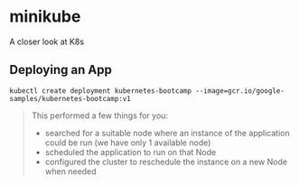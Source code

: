 # minikube
A closer look at K8s

## Deploying an App

```
kubectl create deployment kubernetes-bootcamp --image=gcr.io/google-samples/kubernetes-bootcamp:v1

```
> This performed a few things for you:
> - searched for a suitable node where an instance of the application could be run (we have only 1 available node)
> - scheduled the application to run on that Node
> - configured the cluster to reschedule the instance on a new Node when needed
